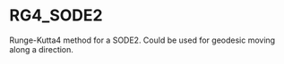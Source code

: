 # RG4_SODE2

Runge-Kutta4 method for a SODE2. Could be used for geodesic moving along a direction. 

